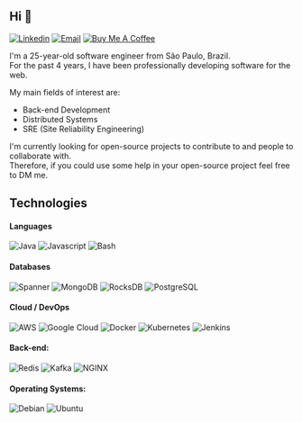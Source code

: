 ## Hi :wave:
[![Linkedin](https://img.shields.io/badge/-LinkedIn-blue?style=flat&logo=Linkedin&logoColor=white&link=https://linkedin.com/in/pietrotavares/)](https://linkedin.com/in/pietrotavares/)
[![Email](https://img.shields.io/badge/-Email-c14438?style=flat&logo=Gmail&logoColor=white&link=mailto:pietro.it@protonmail.com)](mailto:pietro.it@protonmail.com)
[![Buy Me A Coffee](https://img.shields.io/badge/-Buy%20Me%20A%20Coffee-FF813F?style=flat&logo=buy-me-a-coffee&logoColor=ffffff&link=https://ko-fi.com/pietrotavares)](https://ko-fi.com/pietrotavares)

I'm a 25-year-old software engineer from São Paulo, Brazil.<br/>
For the past 4 years, I have been professionally developing software for the web.<br/>

My main fields of interest are:
* Back-end Development
* Distributed Systems
* SRE (Site Reliability Engineering)

I'm currently looking for open-source projects to contribute to and people to collaborate with.<br/>
Therefore, if you could use some help in your open-source project feel free to DM me.<br/>

<!-- More info on badges below: https://github.com/badges/shields/blob/master/doc/logos.md -->

## Technologies

#### Languages

![Java](https://img.shields.io/badge/-Java-7F1917?style=flat-square&logo=java&logoColor=ffffff)
![Javascript](https://img.shields.io/badge/-Javascript-F6F6F6?style=flat-square&logo=javascript)
![Bash](https://img.shields.io/badge/-Bash-000000?style=flat-square&logo=gnu-bash&logoColor=ffffff)

#### Databases
![Spanner](https://img.shields.io/badge/-Google%20Cloud%20Spanner-FEFEFE?style=flat-square&logo=google-cloud)
![MongoDB](https://img.shields.io/badge/-MongoDB-FFFFFF?style=flat-square&logo=mongodb)
![RocksDB](https://img.shields.io/badge/-RocksDB-010B3D?style=flat-square&logo=rocksdb)
![PostgreSQL](https://img.shields.io/badge/-PostgreSQL-E6E6E6?style=flat-square&logo=postgresql)

#### Cloud / DevOps
![AWS](https://img.shields.io/badge/-AWS-FF9900?style=flat-square&logo=amazon-aws)
![Google Cloud](https://img.shields.io/badge/-Google%20Cloud-FEFEFE?style=flat-square&logo=google-cloud)
![Docker](https://img.shields.io/badge/-Docker-0DB7ED?style=flat-square&logo=docker&logoColor=384d54)
![Kubernetes](https://img.shields.io/badge/-Kubernetes-3970E4?style=flat-square&logo=kubernetes&logoColor=ffffff)
![Jenkins](https://img.shields.io/badge/-Jenkins-F6F6F6?style=flat-square&logo=jenkins&logoColor=d33834)

#### Back-end:

![Redis](https://img.shields.io/badge/-Redis-DC382D?style=flat-square&logo=redis&logoColor=ffffff)
![Kafka](https://img.shields.io/badge/-Kafka-F5F5F5?style=flat-square&logo=apache-kafka&logoColor=000000)
![NGINX](http://img.shields.io/badge/-NGINX-269539?style=flat-square&logo=nginx&logoColor=ffffff)

#### Operating Systems:

![Debian](http://img.shields.io/badge/-Debian-A81D33?style=flat-square&logo=debian&logoColor=ffffff)
![Ubuntu](http://img.shields.io/badge/-Ubuntu-DD4814?style=flat-square&logo=ubuntu&logoColor=ffffff)
